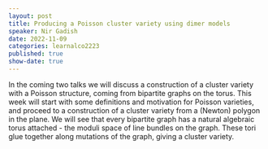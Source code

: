 ```yaml
---
layout: post
title: Producing a Poisson cluster variety using dimer models
speaker: Nir Gadish
date: 2022-11-09
categories: learnalco2223
published: true
show-date: true
---
```

In the coming two talks we will discuss a construction of a cluster variety with a Poisson structure, coming from bipartite graphs on the torus. This week will start with some definitions and motivation for Poisson varieties, and proceed to a construction of a cluster variety from a (Newton) polygon in the plane. We will see that every bipartite graph has a natural algebraic torus attached - the moduli space of line bundles on the graph. These tori glue together along mutations of the graph, giving a cluster variety.